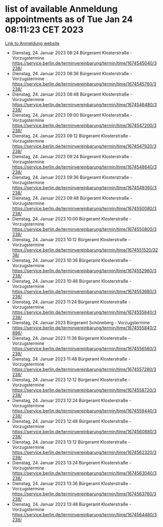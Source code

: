 # list of available Anmeldung appointments as of Tue Jan 24 08:11:23 CET 2023
[Link to Anmeldung website](https://service.berlin.de/terminvereinbarung/termin/tag.php?termin=0&anliegen[]=120686&dienstleisterlist=122210,122217,327316,122219,327312,122227,327314,122231,327346,122243,327348,122252,329742,122260,329745,122262,329748,122254,329751,122271,327278,122273,327274,122277,327276,330436,122280,327294,122282,327290,122284,327292,327539,122291,327270,122285,327266,122286,327264,122296,327268,150230,329760,122301,327282,122297,327286,122294,327284,122312,329763,122314,329775,122304,327330,122311,327334,122309,327332,122281,327352,122279,329772,122276,327324,122274,327326,122267,329766,122246,327318,122251,327320,122257,327322,122208,327298,122226,327300,121362,121364&herkunft=http%3A%2F%2Fservice.berlin.de%2Fdienstleistung%2F120686%2F)
- Dienstag, 24. Januar 2023 08:24 Bürgeramt Klosterstraße - Vorzugstermine https://service.berlin.de/terminvereinbarung/termin/time/1674545040/3238/
- Dienstag, 24. Januar 2023 08:36 Bürgeramt Klosterstraße - Vorzugstermine https://service.berlin.de/terminvereinbarung/termin/time/1674545760/3238/
- Dienstag, 24. Januar 2023 08:48 Bürgeramt Klosterstraße - Vorzugstermine https://service.berlin.de/terminvereinbarung/termin/time/1674546480/3238/
- Dienstag, 24. Januar 2023 09:00 Bürgeramt Klosterstraße - Vorzugstermine https://service.berlin.de/terminvereinbarung/termin/time/1674547200/3238/
- Dienstag, 24. Januar 2023 09:12 Bürgeramt Klosterstraße - Vorzugstermine https://service.berlin.de/terminvereinbarung/termin/time/1674547920/3238/
- Dienstag, 24. Januar 2023 09:24 Bürgeramt Klosterstraße - Vorzugstermine https://service.berlin.de/terminvereinbarung/termin/time/1674548640/3238/
- Dienstag, 24. Januar 2023 09:36 Bürgeramt Klosterstraße - Vorzugstermine https://service.berlin.de/terminvereinbarung/termin/time/1674549360/3238/
- Dienstag, 24. Januar 2023 09:48 Bürgeramt Klosterstraße - Vorzugstermine https://service.berlin.de/terminvereinbarung/termin/time/1674550080/3238/
- Dienstag, 24. Januar 2023 10:00 Bürgeramt Klosterstraße - Vorzugstermine https://service.berlin.de/terminvereinbarung/termin/time/1674550800/3238/
- Dienstag, 24. Januar 2023 10:12 Bürgeramt Klosterstraße - Vorzugstermine https://service.berlin.de/terminvereinbarung/termin/time/1674551520/3238/
- Dienstag, 24. Januar 2023 10:36 Bürgeramt Klosterstraße - Vorzugstermine https://service.berlin.de/terminvereinbarung/termin/time/1674552960/3238/
- Dienstag, 24. Januar 2023 10:48 Bürgeramt Klosterstraße - Vorzugstermine https://service.berlin.de/terminvereinbarung/termin/time/1674553680/3238/
- Dienstag, 24. Januar 2023 11:24 Bürgeramt Klosterstraße - Vorzugstermine https://service.berlin.de/terminvereinbarung/termin/time/1674555840/3238/
- Dienstag, 24. Januar 2023  Bürgeramt Schöneberg - Vorzugstermine https://service.berlin.de/terminvereinbarung/termin/time/1674555840/2896/
- Dienstag, 24. Januar 2023 11:36 Bürgeramt Klosterstraße - Vorzugstermine https://service.berlin.de/terminvereinbarung/termin/time/1674556560/3238/
- Dienstag, 24. Januar 2023 11:48 Bürgeramt Klosterstraße - Vorzugstermine https://service.berlin.de/terminvereinbarung/termin/time/1674557280/3238/
- Dienstag, 24. Januar 2023 12:12 Bürgeramt Klosterstraße - Vorzugstermine https://service.berlin.de/terminvereinbarung/termin/time/1674558720/3238/
- Dienstag, 24. Januar 2023 12:24 Bürgeramt Klosterstraße - Vorzugstermine https://service.berlin.de/terminvereinbarung/termin/time/1674559440/3238/
- Dienstag, 24. Januar 2023 12:48 Bürgeramt Klosterstraße - Vorzugstermine https://service.berlin.de/terminvereinbarung/termin/time/1674560880/3238/
- Dienstag, 24. Januar 2023 13:12 Bürgeramt Klosterstraße - Vorzugstermine https://service.berlin.de/terminvereinbarung/termin/time/1674562320/3238/
- Dienstag, 24. Januar 2023 13:24 Bürgeramt Klosterstraße - Vorzugstermine https://service.berlin.de/terminvereinbarung/termin/time/1674563040/3238/
- Dienstag, 24. Januar 2023 13:36 Bürgeramt Klosterstraße - Vorzugstermine https://service.berlin.de/terminvereinbarung/termin/time/1674563760/3238/
- Dienstag, 24. Januar 2023 13:48 Bürgeramt Klosterstraße - Vorzugstermine https://service.berlin.de/terminvereinbarung/termin/time/1674564480/3238/
